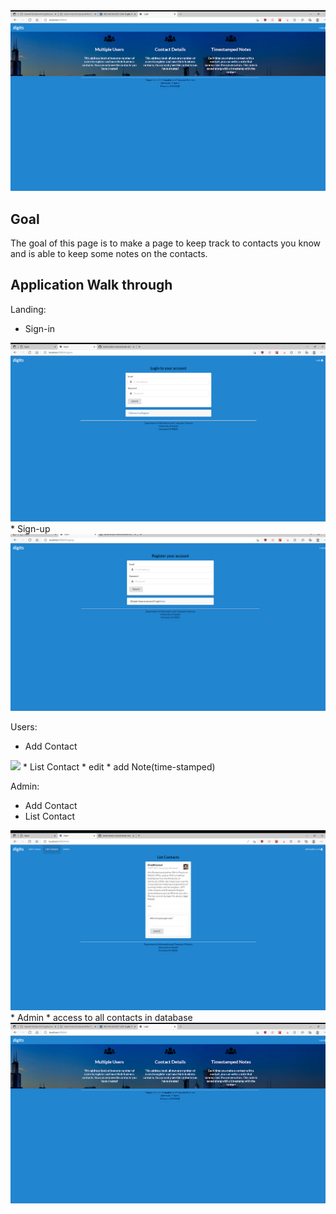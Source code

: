 <img src="doc/landing.png">

## Goal

The goal of this page is to make a page to keep track to contacts you know and is able to keep some notes on the contacts.

## Application Walk through

Landing:
 * Sign-in
 <img src="doc/login.png">
 * Sign-up
 <img src="doc/register.png">

Users:
 * Add Contact
 <img src="doc/add-contacts.png">
 * List Contact
  * edit
  * add Note(time-stamped)

Admin:
 * Add Contact
 * List Contact
 <img src="doc/admin-list-contacts.png">
 * Admin
  * access to all contacts in database
  <img src="doc/landing.png">
